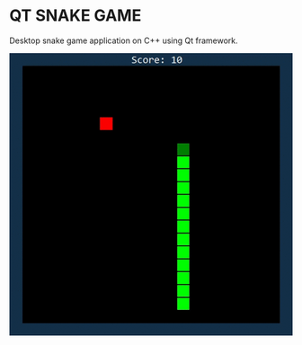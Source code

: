 # QT SNAKE GAME

Desktop snake game application on C++ using Qt framework.

![gif_1](screenshots/gif_1.gif)
